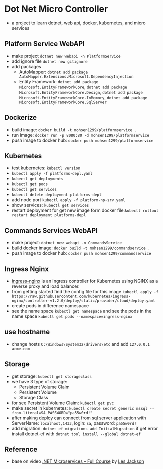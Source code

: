 # Dot Net Micro Controller

- a project to learn dotnet, web api, docker, kubernetes, and micro services

## Platform Service WebAPI

- make project `dotnet new webapi -n PlatformService`
- add ignore file `dotnet new gitignore`
- add packages
  - AutoMapper: `dotnet add package AutoMapper.Extensions.Microsoft.DependencyInjection`
  - Entity Framework: `dotnet add package Microsoft.EntityFrameworkCore`, `dotnet add package Microsoft.EntityFrameworkCore.Design`, `dotnet add package Microsoft.EntityFrameworkCore.InMemory`, `dotnet add package Microsoft.EntityFrameworkCore.SqlServer`

## Dockerize

- build image: `docker build -t mohsen1299/platformservice .`
- run image: `docker run -p 8080:80 -d mohsen1299/platformservice`
- push image to docker hub: `docker push mohsen1299/platformservice`

## Kubernetes

- test kubernetes: `kubectl version`
- `kubectl apply -f platforms-depl.yaml`
- `kubectl get deployments`
- `kubectl get pods`
- `kubectl get services`
- `kubectl delete deployment platforms-depl`
- add node port `kubectl apply -f platform-np-srv.yaml`
- show services: `kubectl get services`
- restart deployment for get new image form docker file:`kubectl rollout restart deployment platforms-depl`

## Commands Services WebAPI

- make project: `dotnet new webapi -n CommandsService`
- build docker image: `docker build -t mohsen1299/commandservice .`
- push image to docker hub: `docker push mohsen1299/commandservice`

## Ingress Nginx

- [ingress-nginx](https://github.com/kubernetes/ingress-nginx) is an Ingress controller for Kubernetes using NGINX as a reverse proxy and load balancer.
- from getting started find the config file for this image
`kubectl apply -f https://raw.githubusercontent.com/kubernetes/ingress-nginx/controller-v1.2.0/deploy/static/provider/cloud/deploy.yaml`
- create pods in difference namespace
- see the name space `kubectl get namespace` and see the pods in the name space `kubectl get pods --namespace=ingress-nginx`

## use hostname

- change hosts `C:\Windows\System32\drivers\etc` and add `127.0.0.1 acme.com`

## Storage

- get storage: `kubectl get storageclass`
- we have 3 type of storage:
  - Persistent Volume Claim
  - Persistent Volume
  - Storage Class
- for see Persistent Volume Claim: `kubectl get pvc`
- make secret in kubernetes: `kubectl create secret generic mssql --from-literal=SA_PASSWORD="pa55w0rd!"`
- after making deploy can connect from sql server application with ServerName: `localhost,1433`, login: `sa`, password: `pa55w0rd!`
- add migration: `dotnet ef migrations add InitialMigration` if get error install dotnet-ef with `dotnet tool install --global dotnet-ef`

## Reference

- base on video [.NET Microservices – Full Course](https://youtu.be/DgVjEo3OGBI) by [Les Jackson](https://www.youtube.com/c/binarythistle)
